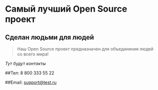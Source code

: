# Самый лучший Open Source проект

## Сделан людьми для людей

> Наш Open Source проект предназначен для объединения людей со всего мира!

_Тут будут контакты_

##Тел:
8 800 333 55 22

##Email:
support@test.ru
